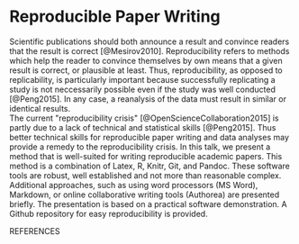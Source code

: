Reproducible Paper Writing
=====

Scientific publications should both announce a result and convince 
readers that the result is correct [@Mesirov2010]. Reproducibility 
refers to methods which help the reader to convince themselves by own means
that a given result is correct, or plausible	 at least. Thus, reproducibility,
as opposed to replicability, is particularly important because successfully 
replicating a study is not neccessarily possible even if the study 
was well conducted [@Peng2015]. In any case, a reanalysis of the 
data must result in similar or identical results.  
The current "reproducibility crisis" [@OpenScienceCollaboration2015]
is partly due to a lack of technical and statistical skills [@Peng2015]. 
Thus better technical skills for reproducible paper writing and data analyses 
may provide a remedy to the reproducibility crisis. 
In this talk, we present a method that 
is well-suited for writing reproducible academic papers. This method 
is a combination of Latex, R, Knitr, Git, and Pandoc. These software 
tools are robust, well established and not more than reasonable complex. 
 Additional approaches, such as using word processors (MS Word), Markdown, 
 or online collaborative writing tools (Authorea) are presented briefly. 
The presentation is based on a practical software demonstration. 
A Github repository for easy reproducibility is provided.





REFERENCES



